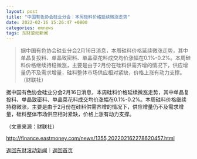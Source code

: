 ```yaml
---
layout: post
title: "中国有色协会硅业分会：本周硅料价格延续微涨走势"
date: 2022-02-16 15:26:47 +0800
categories: emnews
tags: 东财滚动新闻
---
```

> 据中国有色协会硅业分会2月16日消息，本周硅料价格延续微涨走势，其中单晶复投料、单晶致密料、单晶菜花料成交均价涨幅在0.1%-0.2%。本周硅料价格继续持稳微涨，主要是由于2月份在硅料供需齐增的情况下，供应增量仍不及需求增量，硅料整体市场供应相对紧缺，价格上涨有动力支撑。（财联社）

<p>据中国有色协会硅业分会2月16日消息，本周硅料价格延续微涨走势，其中单晶复投料、单晶致密料、单晶菜花料成交均价涨幅在0.1%-0.2%。本周硅料价格继续持稳微涨，主要是由于2月份在硅料供需齐增的情况下，供应增量仍不及需求增量，硅料整体市场供应相对紧缺，价格上涨有动力支撑。</p><p class="em_media">（文章来源：财联社）</p>

<http://finance.eastmoney.com/news/1355,202202162278620457.html>

[返回东财滚动新闻](//finews.withounder.com/emnews/)｜[返回首页](//finews.withounder.com/)